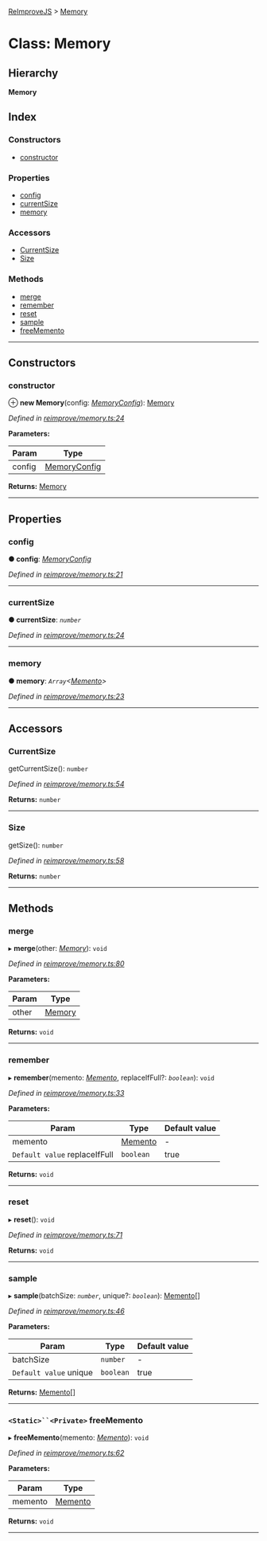 [ReImproveJS](../README.md) > [Memory](../classes/memory.md)

# Class: Memory

## Hierarchy

**Memory**

## Index

### Constructors

* [constructor](memory.md#constructor)

### Properties

* [config](memory.md#config)
* [currentSize](memory.md#currentsize)
* [memory](memory.md#memory-1)

### Accessors

* [CurrentSize](memory.md#currentsize-1)
* [Size](memory.md#size)

### Methods

* [merge](memory.md#merge)
* [remember](memory.md#remember)
* [reset](memory.md#reset)
* [sample](memory.md#sample)
* [freeMemento](memory.md#freememento)

---

## Constructors

<a id="constructor"></a>

###  constructor

⊕ **new Memory**(config: *[MemoryConfig](../interfaces/memoryconfig.md)*): [Memory](memory.md)

*Defined in [reimprove/memory.ts:24](https://github.com/Pravez/FurnishJS/blob/8ae2d2d/src/reimprove/memory.ts#L24)*

**Parameters:**

| Param | Type |
| ------ | ------ |
| config | [MemoryConfig](../interfaces/memoryconfig.md) |

**Returns:** [Memory](memory.md)

___

## Properties

<a id="config"></a>

###  config

**● config**: *[MemoryConfig](../interfaces/memoryconfig.md)*

*Defined in [reimprove/memory.ts:21](https://github.com/Pravez/FurnishJS/blob/8ae2d2d/src/reimprove/memory.ts#L21)*

___
<a id="currentsize"></a>

###  currentSize

**● currentSize**: *`number`*

*Defined in [reimprove/memory.ts:24](https://github.com/Pravez/FurnishJS/blob/8ae2d2d/src/reimprove/memory.ts#L24)*

___
<a id="memory-1"></a>

###  memory

**● memory**: *`Array`<[Memento](../interfaces/memento.md)>*

*Defined in [reimprove/memory.ts:23](https://github.com/Pravez/FurnishJS/blob/8ae2d2d/src/reimprove/memory.ts#L23)*

___

## Accessors

<a id="currentsize-1"></a>

###  CurrentSize

getCurrentSize(): `number`

*Defined in [reimprove/memory.ts:54](https://github.com/Pravez/FurnishJS/blob/8ae2d2d/src/reimprove/memory.ts#L54)*

**Returns:** `number`

___
<a id="size"></a>

###  Size

getSize(): `number`

*Defined in [reimprove/memory.ts:58](https://github.com/Pravez/FurnishJS/blob/8ae2d2d/src/reimprove/memory.ts#L58)*

**Returns:** `number`

___

## Methods

<a id="merge"></a>

###  merge

▸ **merge**(other: *[Memory](memory.md)*): `void`

*Defined in [reimprove/memory.ts:80](https://github.com/Pravez/FurnishJS/blob/8ae2d2d/src/reimprove/memory.ts#L80)*

**Parameters:**

| Param | Type |
| ------ | ------ |
| other | [Memory](memory.md) |

**Returns:** `void`

___
<a id="remember"></a>

###  remember

▸ **remember**(memento: *[Memento](../interfaces/memento.md)*, replaceIfFull?: *`boolean`*): `void`

*Defined in [reimprove/memory.ts:33](https://github.com/Pravez/FurnishJS/blob/8ae2d2d/src/reimprove/memory.ts#L33)*

**Parameters:**

| Param | Type | Default value |
| ------ | ------ | ------ |
| memento | [Memento](../interfaces/memento.md) | - |
| `Default value` replaceIfFull | `boolean` | true |

**Returns:** `void`

___
<a id="reset"></a>

###  reset

▸ **reset**(): `void`

*Defined in [reimprove/memory.ts:71](https://github.com/Pravez/FurnishJS/blob/8ae2d2d/src/reimprove/memory.ts#L71)*

**Returns:** `void`

___
<a id="sample"></a>

###  sample

▸ **sample**(batchSize: *`number`*, unique?: *`boolean`*): [Memento](../interfaces/memento.md)[]

*Defined in [reimprove/memory.ts:46](https://github.com/Pravez/FurnishJS/blob/8ae2d2d/src/reimprove/memory.ts#L46)*

**Parameters:**

| Param | Type | Default value |
| ------ | ------ | ------ |
| batchSize | `number` | - |
| `Default value` unique | `boolean` | true |

**Returns:** [Memento](../interfaces/memento.md)[]

___
<a id="freememento"></a>

### `<Static>``<Private>` freeMemento

▸ **freeMemento**(memento: *[Memento](../interfaces/memento.md)*): `void`

*Defined in [reimprove/memory.ts:62](https://github.com/Pravez/FurnishJS/blob/8ae2d2d/src/reimprove/memory.ts#L62)*

**Parameters:**

| Param | Type |
| ------ | ------ |
| memento | [Memento](../interfaces/memento.md) |

**Returns:** `void`

___

